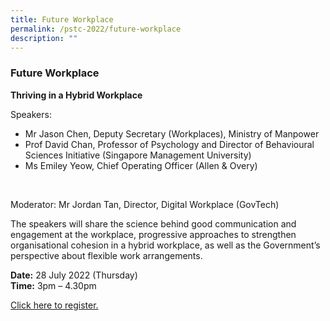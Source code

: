 ```yaml
---
title: Future Workplace
permalink: /pstc-2022/future-workplace
description: ""
---
```

### Future Workplace 
<b>Thriving in a Hybrid Workplace</b><br>

Speakers:<br>
* Mr Jason Chen, Deputy Secretary (Workplaces), Ministry of Manpower 
* Prof David Chan, Professor of Psychology and Director of Behavioural Sciences Initiative (Singapore Management University)    
* Ms Emiley Yeow, Chief Operating Officer (Allen & Overy)
<br>

Moderator: Mr Jordan Tan, Director, Digital Workplace (GovTech)<br>

The speakers will share the science behind good communication and engagement at the workplace, progressive approaches to strengthen organisational cohesion in a hybrid workplace, as well as the Government’s perspective about flexible work arrangements.
<p>
<b>Date:</b> 28 July 2022 (Thursday)<br>
<b>Time:</b> 3pm – 4.30pm <br>

<a href="https://go.gov.sg/pstc2022-futureworkplace">Click here to register.</a>